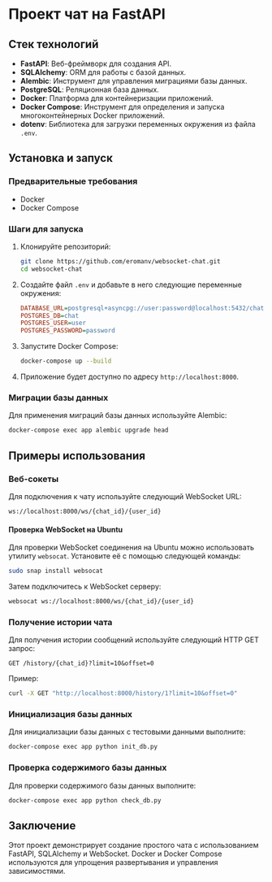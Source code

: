 # Проект чат на FastAPI

## Стек технологий

- **FastAPI**: Веб-фреймворк для создания API.
- **SQLAlchemy**: ORM для работы с базой данных.
- **Alembic**: Инструмент для управления миграциями базы данных.
- **PostgreSQL**: Реляционная база данных.
- **Docker**: Платформа для контейнеризации приложений.
- **Docker Compose**: Инструмент для определения и запуска многоконтейнерных Docker приложений.
- **dotenv**: Библиотека для загрузки переменных окружения из файла `.env`.

## Установка и запуск

### Предварительные требования

- Docker
- Docker Compose

### Шаги для запуска

1. Клонируйте репозиторий:

    ```sh
    git clone https://github.com/eromanv/websocket-chat.git
    cd websocket-chat
    ```

2. Создайте файл `.env` и добавьте в него следующие переменные окружения:

    ```ini
    DATABASE_URL=postgresql+asyncpg://user:password@localhost:5432/chat
    POSTGRES_DB=chat
    POSTGRES_USER=user
    POSTGRES_PASSWORD=password
    ```

3. Запустите Docker Compose:

    ```sh
    docker-compose up --build
    ```

4. Приложение будет доступно по адресу `http://localhost:8000`.

### Миграции базы данных

Для применения миграций базы данных используйте Alembic:

```sh
docker-compose exec app alembic upgrade head
```

## Примеры использования

### Веб-сокеты

Для подключения к чату используйте следующий WebSocket URL:

```
ws://localhost:8000/ws/{chat_id}/{user_id}
```

#### Проверка WebSocket на Ubuntu

Для проверки WebSocket соединения на Ubuntu можно использовать утилиту `websocat`. Установите её с помощью следующей команды:

```sh
sudo snap install websocat
```

Затем подключитесь к WebSocket серверу:

```sh
websocat ws://localhost:8000/ws/{chat_id}/{user_id}
```

### Получение истории чата

Для получения истории сообщений используйте следующий HTTP GET запрос:

```http
GET /history/{chat_id}?limit=10&offset=0
```

Пример:

```sh
curl -X GET "http://localhost:8000/history/1?limit=10&offset=0"
```

### Инициализация базы данных

Для инициализации базы данных с тестовыми данными выполните:

```sh
docker-compose exec app python init_db.py
```

### Проверка содержимого базы данных

Для проверки содержимого базы данных выполните:

```sh
docker-compose exec app python check_db.py
```

## Заключение

Этот проект демонстрирует создание простого чата с использованием FastAPI, SQLAlchemy и WebSocket. Docker и Docker Compose используются для упрощения развертывания и управления зависимостями.
